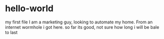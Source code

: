 # hello-world
my first file
I am a marketing guy, looking to automate my home.
From an internet wormhole i got here.
so far its good, not sure how long i will be bale to last
